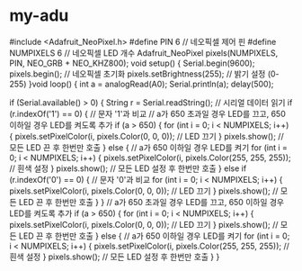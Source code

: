 # my-adu
#include <Adafruit_NeoPixel.h>
#define PIN 6         // 네오픽셀 제어 핀
#define NUMPIXELS 6   // 네오픽셀 LED 개수
Adafruit_NeoPixel pixels(NUMPIXELS, PIN, NEO_GRB + NEO_KHZ800);
void setup() {
  Serial.begin(9600);
  pixels.begin();            // 네오픽셀 초기화
  pixels.setBrightness(255); // 밝기 설정 (0-255)
}void loop() {
  int a = analogRead(A0);
  Serial.println(a);
  delay(500);
  
  if (Serial.available() > 0) {
    String r = Serial.readString(); // 시리얼 데이터 읽기
    if (r.indexOf('1') == 0) { // 문자 '1'과 비교
        // a가 650 초과일 경우 LED를 끄고, 650 이하일 경우 LED를 켜도록 추가
        if (a > 650) {
          for (int i = 0; i < NUMPIXELS; i++) {
            pixels.setPixelColor(i, pixels.Color(0, 0, 0)); // LED 끄기
          }
          pixels.show(); // 모든 LED 끈 후 한번만 호출
        } else {
          // a가 650 이하일 경우 LED를 켜기
            for (int i = 0; i < NUMPIXELS; i++) {
              pixels.setPixelColor(i, pixels.Color(255, 255, 255)); // 흰색 설정
          }
            pixels.show(); // 모든 LED 설정 후 한번만 호출
        }
    else if (r.indexOf('0') == 0) { // 문자 '0'과 비교
      for (int i = 0; i < NUMPIXELS; i++) {
        pixels.setPixelColor(i, pixels.Color(0, 0, 0)); // LED 끄기
      }
      pixels.show(); // 모든 LED 끈 후 한번만 호출
    }
  }
  // a가 650 초과일 경우 LED를 끄고, 650 이하일 경우 LED를 켜도록 추가
  if (a > 650) {
    for (int i = 0; i < NUMPIXELS; i++) {
      pixels.setPixelColor(i, pixels.Color(0, 0, 0)); // LED 끄기
    }
    pixels.show(); // 모든 LED 끈 후 한번만 호출
  } else {
    // a가 650 이하일 경우 LED를 켜기
    for (int i = 0; i < NUMPIXELS; i++) {
      pixels.setPixelColor(i, pixels.Color(255, 255, 255)); // 흰색 설정
    }
    pixels.show(); // 모든 LED 설정 후 한번만 호출
  }
}
